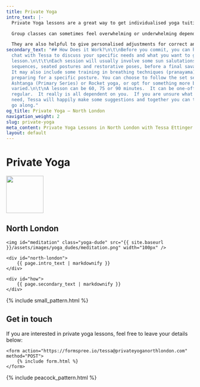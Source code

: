 ```yaml
---
title: Private Yoga
intro_text: |-
  Private Yoga lessons are a great way to get individualised yoga tuition to meet your unique needs as different cues, modifications and movements are often required for different body types and conditions.

  Group classes can sometimes feel overwhelming or underwhelming depending on where you’re at. One to one yoga sessions can help you overcome barriers to either enter the world of yoga or deepen your current practice.

  They are also helpful to give personalised adjustments for correct and safe alignment that often aren’t possible in a busy class, especially if you are dealing with an injury. For those who have hectic or irregular schedules it can be hard to find a timetabled class that suits, in which case private lessons can be the perfect solution.
secondary_text: "## How Does it Work?\n\t\nBefore you commit, you can have an initial
  chat with Tessa to discuss your specific needs and what you want to get out of the
  lesson.\n\t\t\nEach session will usually involve some sun salutations, standing
  sequences, seated postures and restorative poses, before a final savasana (rest).
  It may also include some training in breathing techniques (pranayama) or work around
  preparing for a specific posture. You can choose to follow the set sequences from
  Ashtanga (Primary Series) or Rocket yoga, or opt for something more bespoke and
  varied.\n\t\nA lesson can be 60, 75 or 90 minutes.  It can be one-off, ad-hoc, or
  regular.  It really is all dependent on you.  If you are unsure what you want or
  need, Tessa will happily make some suggestions and together you can tweak as you
  go along."
og_title: Private Yoga — North London
navigation_weight: 2
slug: private-yoga
meta_content: Private Yoga Lessons in North London with Tessa Ettinger
layout: default
---
```


<div id="private-yoga-page">
	<h1>Private Yoga</h1>
	<img class="line" width="100px" src="{{ site.baseurl }}/assets/images/line.png" />
	<h2 class="amatic">North London</h2>

	<img id="meditation" class="yoga-dude" src="{{ site.baseurl }}/assets/images/yoga_dudes/meditation.png" width="100px" />

	<div id="north-london">
		{{ page.intro_text | markdownify }}
	</div>

	<div id="how">
		{{ page.secondary_text | markdownify }}
	</div>
</div>

{% include small_pattern.html %}

<div id="private-yoga-form">		
	<h2>Get in touch</h2>
	<p>If you are interested in private yoga lessons, feel free to leave your details below:</p>

	<form action="https://formspree.io/tessa@privateyoganorthlondon.com" method="POST">
		{% include form.html %}
	</form>
</div>

{% include peacock_pattern.html %}